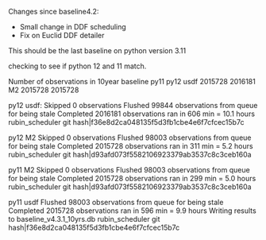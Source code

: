 
Changes since baseline4.2:

* Small change in DDF scheduling
* Fix on Euclid DDF detailer



This should be the last baseline on python version 3.11



checking to see if python 12 and 11 match.


Number of observations in 10year baseline
     py11    py12
usdf 2015728  2016181
M2   2015728  2015728



py12 usdf:
Skipped 0 observations
Flushed 99844 observations from queue for being stale
Completed 2016181 observations
ran in 606 min = 10.1 hours
rubin_scheduler git hash|f36e8d2ca048135f5d3fb1cbe4e6f7cfcec15b7c


py12 M2
Skipped 0 observations
Flushed 98003 observations from queue for being stale
Completed 2015728 observations
ran in 311 min = 5.2 hours
rubin_scheduler git hash|d93afd073f5582106923379ab3537c8c3ceb160a

py11 M2
Skipped 0 observations
Flushed 98003 observations from queue for being stale
Completed 2015728 observations
ran in 299 min = 5.0 hours
rubin_scheduler git hash|d93afd073f5582106923379ab3537c8c3ceb160a

py11 usdf
Flushed 98003 observations from queue for being stale
Completed 2015728 observations
ran in 596 min = 9.9 hours
Writing results to  baseline_v4.3.1_10yrs.db
rubin_scheduler git hash|f36e8d2ca048135f5d3fb1cbe4e6f7cfcec15b7c
